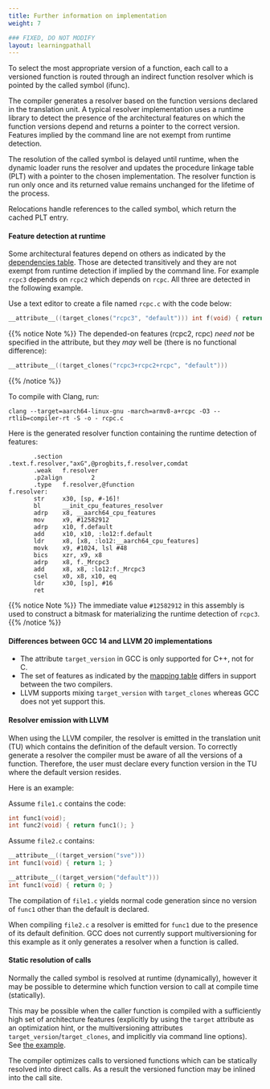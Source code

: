 ```yaml
---
title: Further information on implementation 
weight: 7

### FIXED, DO NOT MODIFY
layout: learningpathall
---
```


To select the most appropriate version of a function, each call to a versioned function is routed through an indirect function resolver which is pointed by the called symbol (ifunc). 

The compiler generates a resolver based on the function versions declared in the translation unit. A typical resolver implementation uses a runtime library to detect the presence of the architectural features on which the function versions depend and returns a pointer to the correct version. Features implied by the command line are not exempt from runtime detection.

The resolution of the called symbol is delayed until runtime, when the dynamic loader runs the resolver and updates the procedure linkage table (PLT) with a pointer to the chosen implementation. The resolver function is run only once and its returned value remains unchanged for the lifetime of the process. 

Relocations handle references to the called symbol, which return the cached PLT entry.

#### Feature detection at runtime

Some architectural features depend on others as indicated by the [dependencies table](https://arm-software.github.io/acle/main/acle.html#dependencies). Those are detected transitively and they are not exempt from runtime detection if implied by the command line. For example `rcpc3` depends on `rcpc2` which depends on `rcpc`. All three are detected in the following example.

Use a text editor to create a file named `rcpc.c` with the code below:

```c
__attribute__((target_clones("rcpc3", "default"))) int f(void) { return 0; }
```

{{% notice Note %}}
The depended-on features (rcpc2, rcpc) *need not* be specified in the attribute, but they *may* well be (there is no functional difference):
```c
__attribute__((target_clones("rcpc3+rcpc2+rcpc", "default")))
```
{{% /notice %}}

To compile with Clang, run:

```console
clang --target=aarch64-linux-gnu -march=armv8-a+rcpc -O3 --rtlib=compiler-rt -S -o - rcpc.c
```

Here is the generated resolver function containing the runtime detection of features:

```output
       .section        .text.f.resolver,"axG",@progbits,f.resolver,comdat
       .weak   f.resolver
       .p2align        2
       .type   f.resolver,@function
f.resolver:
       str     x30, [sp, #-16]!
       bl      __init_cpu_features_resolver
       adrp    x8, __aarch64_cpu_features
       mov     x9, #12582912
       adrp    x10, f.default
       add     x10, x10, :lo12:f.default
       ldr     x8, [x8, :lo12:__aarch64_cpu_features]
       movk    x9, #1024, lsl #48
       bics    xzr, x9, x8
       adrp    x8, f._Mrcpc3
       add     x8, x8, :lo12:f._Mrcpc3
       csel    x0, x8, x10, eq
       ldr     x30, [sp], #16
       ret
```
{{% notice Note %}}
The immediate value `#12582912` in this assembly is used to construct a bitmask for materializing the runtime detection of `rcpc3`.
{{% /notice %}}

#### Differences between GCC 14 and LLVM 20 implementations

- The attribute `target_version` in GCC is only supported for C++, not for C.
- The set of features as indicated by the [mapping table](https://arm-software.github.io/acle/main/acle.html#mapping) differs in support between the two compilers.
- LLVM supports mixing `target_version` with `target_clones` whereas GCC does not yet support this.

#### Resolver emission with LLVM

When using the LLVM compiler, the resolver is emitted in the translation unit (TU) which contains the definition of the default version. To correctly generate a resolver the compiler must be aware of all the versions of a function. Therefore, the user must declare every function version in the TU where the default version resides. 

Here is an example:

Assume `file1.c` contains the code:

```c
int func1(void);
int func2(void) { return func1(); }
```

Assume `file2.c` contains:

```c
__attribute__((target_version("sve")))
int func1(void) { return 1; }

__attribute__((target_version("default")))
int func1(void) { return 0; }
```

The compilation of `file1.c` yields normal code generation since no version of `func1` other than the default is declared. 

When compiling `file2.c` a resolver is emitted for `func1` due to the presence of its default definition. GCC does not currently support multiversioning for this example as it only generates a resolver when a function is called.

#### Static resolution of calls

Normally the called symbol is resolved at runtime (dynamically), however it may be possible to determine which function version to call at compile time (statically).

This may be possible when the caller function is compiled with a sufficiently high set of architecture features (explicitly by using the `target` attribute as an optimization hint, or the multiversioning attributes `target_version`/`target_clones`, and implicitly via command line options). See [the example](/learning-paths/cross-platform/function-multiversioning/changes-from-past-releases).

The compiler optimizes calls to versioned functions which can be statically resolved into direct calls. As a result the versioned function may be inlined into the call site.
